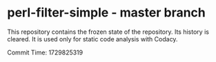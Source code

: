 # perl-filter-simple - master branch

This repository contains the frozen state of the repository.
Its history is cleared. It is used only for static code
analysis with Codacy.

Commit Time: 1729825319